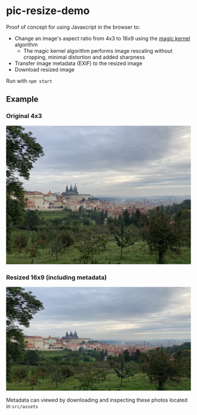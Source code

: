 # pic-resize-demo
Proof of concept for using Javascript in the browser to:
- Change an image's aspect ratio from 4x3 to 16x9 using the [magic kernel](http://www.johncostella.com/magic/) algorithm
  - The magic kernel algorithm performs image rescaling without cropping, minimal distortion and added sharpness
- Transfer image metadata (EXIF) to the resized image
- Download resized image

Run with `npm start`

## Example
### Original 4x3
![](src/assets/4x3-with-metadata.jpg)

### Resized 16x9 (including metadata)
![](src/assets/16x9-resized.jpg)

Metadata can viewed by downloading and inspecting these photos located in `src/assets`
